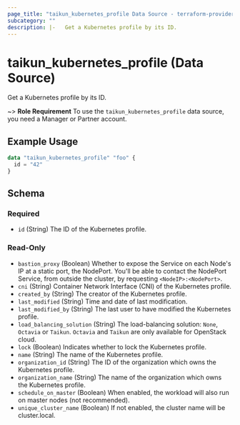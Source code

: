 ```yaml
---
page_title: "taikun_kubernetes_profile Data Source - terraform-provider-taikun"
subcategory: ""
description: |-   Get a Kubernetes profile by its ID.
---
```


# taikun_kubernetes_profile (Data Source)

Get a Kubernetes profile by its ID.

~> **Role Requirement** To use the `taikun_kubernetes_profile` data source, you need a Manager or Partner account.

## Example Usage

```terraform
data "taikun_kubernetes_profile" "foo" {
  id = "42"
}
```

<!-- schema generated by tfplugindocs -->
## Schema

### Required

- `id` (String) The ID of the Kubernetes profile.

### Read-Only

- `bastion_proxy` (Boolean) Whether to expose the Service on each Node's IP at a static port, the NodePort. You'll be able to contact the NodePort Service, from outside the cluster, by requesting `<NodeIP>:<NodePort>`.
- `cni` (String) Container Network Interface (CNI) of the Kubernetes profile.
- `created_by` (String) The creator of the Kubernetes profile.
- `last_modified` (String) Time and date of last modification.
- `last_modified_by` (String) The last user to have modified the Kubernetes profile.
- `load_balancing_solution` (String) The load-balancing solution: `None`, `Octavia` or `Taikun`. `Octavia` and `Taikun` are only available for OpenStack cloud.
- `lock` (Boolean) Indicates whether to lock the Kubernetes profile.
- `name` (String) The name of the Kubernetes profile.
- `organization_id` (String) The ID of the organization which owns the Kubernetes profile.
- `organization_name` (String) The name of the organization which owns the Kubernetes profile.
- `schedule_on_master` (Boolean) When enabled, the workload will also run on master nodes (not recommended).
- `unique_cluster_name` (Boolean) If not enabled, the cluster name will be cluster.local.


